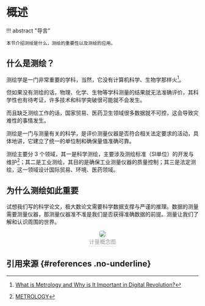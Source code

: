 # 概述

!!! abstract "导言"

    本节介绍测绘是什么，测绘的重要性以及测绘的应用。

## 什么是测绘？
测绘学是一门非常重要的学科，当然，它没有计算机科学、生物学那样火[^1]。  

但如果没有测绘的话，物理、化学、生物等学科测量的结果就无法准确评价，其科学性也有待考证，许多技术和科学突破很可能就不会发生。  

而且缺乏测绘工作的话，国家贸易、医药卫生领域很多数据就不可控，这会导致灾难性的事情发生。  

测绘是一门与测量有关的科学，是评价测量仪器是否符合相关法定要求的活动，具体地讲，它建立了统一的单位制和确保量值准确可靠。

测绘主要分 3 个领域，其一是科学测绘，主要涉及测绘标准（SI单位）的开发与维护[^2]；其二是工业测绘，其目的是确保工业测量仪器的质量控制；其三是法定测绘，这一领域设计国际贸易、环境、医药领域。

## 为什么测绘如此重要

试想我们写的科学论文，极大数论文需要科学数据支撑与严谨的推理。数据的测量需要测量仪器，那测量仪器准不准是我们是否获得准确数据的前提。测量让我们了解和认识周围的世界。

 <center>
    <img style="border-radius: 0.3125em;
    box-shadow: 0 2px 4px 0 rgba(34,36,38,.12),0 2px 10px 0 rgba(34,36,38,.08);" 
    src="../images/metrology_intro.jpg">
    <br>
    <div style="color:orange; border-bottom: 1px solid #d9d9d9;
    display: inline-block;
    color: #999;
    padding: 2px;">计量概念图</div>
</center>



## 引用来源 {#references .no-underline}

[^1]: [What is Metrology and Why is It Important in Digital Revolution?](https://www.entrepreneurbusinessblog.com/2018/07/metrology/#:~:text=In%20all%20aspects%20of%20research%2C%20metrology%20is%20always,the%20instruments%20necessary%20to%20make%20the%20measurements%20themselves.)   
[^2]: [METROLOGY](https://www.nist.gov/metrology)





